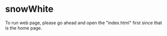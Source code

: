 # snowWhite

To run web page, please go ahead and open the "index.html" first since that is the home page.
